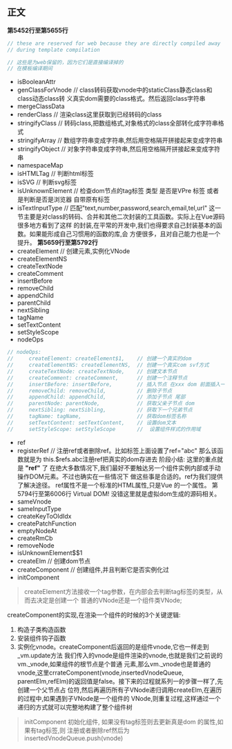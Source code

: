 正文
---
**第5452行至第5655行**
```javascript
// these are reserved for web because they are directly compiled away
// during template compilation

// 这些是为web保留的，因为它们是直接编译掉的
// 在模板编译期间

```
  * isBooleanAttr
  * genClassForVnode // class转码获取vnode中的staticClass静态class和class动态class转
  义真实dom需要的class格式。然后返回class字符串
  * mergeClassData
  * renderClass // 渲染class这里获取到已经转码的class
  * stringifyClass  // 转码class,把数组格式,对象格式的class全部转化成字符串格式
  * stringifyArray  // 数组字符串变成字符串,然后用空格隔开拼接起来变成字符串
  * stringifyObject // 对象字符串变成字符串,然后用空格隔开拼接起来变成字符串
  * namespaceMap
  * isHTMLTag // 判断html标签
  * isSVG // 判断svg标签
  * isUnknownElement // 检查dom节点的tag标签 类型 是否是VPre 标签 或者是判断是否是浏览器
  自带原有标签
  * isTextInputType // 匹配"text,number,password,search,email,tel,url"
这一节主要是对class的转码、合并和其他二次封装的工具函数。实际上在Vue源码很多地方看到了这样
  的封装,在平常的开发中,我们也得要求自己封装基本的函数。如果能形成自己习惯用的函数的库,会
  方便很多，且对自己能力也是一个提升。
**第5659行至第5792行**
  * createElement // 创建元素,实例化VNode
  * createElementNS 
  * createTextNode
  * createComment
  * insertBefore
  * removeChild
  * appendChild
  * parentChild
  * nextSibling
  * tagName
  * setTextContent
  * setStyleScope
  * nodeOps
```javascript
// nodeOps:
//     createElement: createElement$1,    // 创建一个真实的dom
//     createElementNS: createElementNS,  // 创建一个真实com svf方式
//     createTextNode: createTextNode,    // 创建文本节点
//     createComment: createComment,      // 创建一个注释节点
//     insertBefore: insertBefore,        // 插入节点 在xxx dom 前面插入一个节点
//     removeChild: removeChild,          // 删除子节点
//     appendChild: appendChild,          // 添加子节点 尾部
//     parentNode: parentNode,            // 获取父亲子节点 dom
//     nextSibling: nextSibling,          // 获取下一个兄弟节点
//     tagName: tagName,                  // 获取dom标签名称
//     setTextContent: setTextContent,    // 设置dom文本
//     setStyleScope: setStyleScope       //  设置组件样式的作用域
```
  * ref
  * registerRef // 注册ref或者删除ref。比如标签上面设置了ref="abc" 那么该函数就是为
  this.$refs.abc注册ref把真实的dom存进去
  阶段小结: 这里的重点就是 **"ref"** 了
  在绝大多数情况下,我们最好不要触达另一个组件实例内部或手动操作DOM元素。不过也确实在一些情况下
  做这些事是合适的。ref为我们提供了解决途径。
  ref属性不是一个标准的HTML属性,只是Vue 的一个属性。
第5794行至第6006行
Virtual DOM!
没错这里就是虚拟dom生成的源码相关。
  * sameVnode
  * sameInputType
  * createKeyToOldIdx
  * createPatchFunction
  * emptyNodeAt
  * createRmCb
  * removeNode
  * isUnknownElement$$1
  * createElm   //  创建dom节点
  * createComponent // 创建组件,并且判断它是否实例化过
  * initComponent
> createElement方法接收一个tag参数，在内部会去判断tag标签的类型，从而去决定是创建一个
普通的VNode还是一个组件类VNode;

createComponent的实现,在渲染一个组件的时候的3个关键逻辑:
  1. 构造子类构造函数
  2. 安装组件钩子函数
  3. 实例化vnode。createComponent后返回的是组件vnode,它也一样走到_vm.update方法
我们传入的vnode是组件渲染的vnode,也就是我们之前说的vm._vnode,如果组件的根节点是个普通
元素,那么vm._vnode也是普通的vnode,这里crrateComponent(vnode,insertedVnodeQueue,
parentElm,refElm)的返回值是false。接下来的过程就系列一的步骤一样了,先创建一个父节点占
位符,然后再遍历所有子VNode递归调用createElm,在遍历的过程中,如果遇到子VNode是一个组件的
VNode,则重复过程,这样通过一个递归的方式就可以完整地构建了整个组件树
> initComponent 初始化组件, 如果没有tag标签则去更新真是dom 的属性,如果有tag标签,则
注册或者删除ref然后为insertedVnodeQueue.push(vnode)
